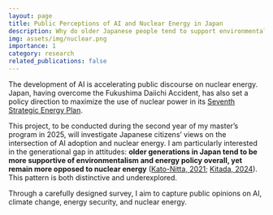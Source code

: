 ```yaml
---
layout: page
title: Public Perceptions of AI and Nuclear Energy in Japan
description: Why do older Japanese people tend to support environmentalism but oppose nuclear energy more than younger people?
img: assets/img/nuclear.png
importance: 1
category: research
related_publications: false
---
```


The development of AI is accelerating public discourse on nuclear energy. Japan, having overcome the Fukushima Daiichi Accident, has also set a policy direction to maximize the use of nuclear power in its [Seventh Strategic Energy Plan](https://www.meti.go.jp/english/press/2025/0218_001.html).

This project, to be conducted during the second year of my master’s program in 2025, will investigate Japanese citizens’ views on the intersection of AI adoption and nuclear energy. I am particularly interested in the generational gap in attitudes: **older generations in Japan tend to be more supportive of environmentalism and energy policy overall, yet remain more opposed to nuclear energy** ([Kato-Nitta, 2021](https://researchmap.jp/naokokn/published_papers/36771841); [Kitada, 2024](https://www.jstage.jst.go.jp/article/taesj/23/1/23_J23.004/_html/-char/ja)). This pattern is both distinctive and underexplored. 

Through a carefully designed survey, I aim to capture public opinions on AI, climate change, energy security, and nuclear energy. 

